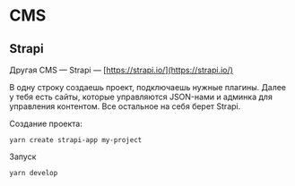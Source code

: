 # CMS

## Strapi

Другая CMS — Strapi — [https://strapi.io/](https://strapi.io/)

В одну строку создаешь проект, подключаешь нужные плагины. Далее у тебя есть сайты, которые управляются JSON-нами и админка для управления контентом. Все остальное на себя берет Strapi.

Создание проекта:

```
yarn create strapi-app my-project
```

Запуск

```
yarn develop
```
